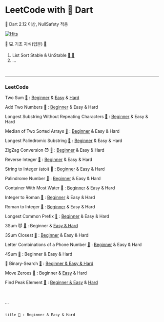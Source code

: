 # LeetCode with 🎯 Dart

🎯 Dart 2.12 이상, NullSafety 적용

[![Hits](https://hits.seeyoufarm.com/api/count/incr/badge.svg?url=https%3A%2F%2Fgithub.com%2Fdoyle-flutter/LeetCodeWithDart&count_bg=%2379C83D&title_bg=%23555555&icon=&icon_color=%23E7E7E7&title=hits&edge_flat=false)](https://hits.seeyoufarm.com)

💪 💻 기초 지식(입문) [🔗](https://github.com/doyle-flutter/LeetCodeWithDart/tree/main/00Study)
01. List Sort Stable & UnStable [🔗 🎯](https://github.com/doyle-flutter/LeetCodeWithDart/blob/main/00Study/01.ListSortStableUnStable/main.dart)
02. ...

<br/>

-----

### LeetCode

Two Sum [🔗](https://leetcode.com/problems/two-sum/) : 
[Beginner](https://github.com/doyle-flutter/LeetCodeWithDart/blob/main/01TwoSum/beginner/main.dart)
& [Easy](https://github.com/doyle-flutter/LeetCodeWithDart/blob/main/01TwoSum/easy/main.dart) 
& [Hard](https://github.com/doyle-flutter/LeetCodeWithDart/blob/main/01TwoSum/hard/main.dart)

Add Two Numbers [🔗](https://leetcode.com/problems/add-two-numbers/) : 
[Beginner](https://github.com/doyle-flutter/LeetCodeWithDart/blob/main/02AddTwoNumbers/beginner/main.dart)
& Easy 
& Hard

Longest Substring Without Repeating Characters [🔗](https://leetcode.com/problems/longest-substring-without-repeating-characters/) : 
[Beginner](https://github.com/doyle-flutter/LeetCodeWithDart/blob/main/03LongestSubstringWithoutRepeatingCharacters/beginner/main.dart)
& Easy
& Hard

Median of Two Sorted Arrays [🔗](https://leetcode.com/problems/median-of-two-sorted-arrays/) : 
[Beginner](https://github.com/doyle-flutter/LeetCodeWithDart/blob/main/04MedianofTwoSortedArrays/beginner/main.dart)
& Easy
& Hard

Longest Palindromic Substring [🔗](https://leetcode.com/problems/longest-palindromic-substring/) : 
[Beginner](https://github.com/doyle-flutter/LeetCodeWithDart/blob/main/05LongestPalindromicSubstring/beginner/main.dart)
& Easy
& Hard

ZigZag Conversion 😈 [🔗](https://leetcode.com/problems/zigzag-conversion/) : 
[Beginner](https://github.com/doyle-flutter/LeetCodeWithDart/blob/main/06ZigZagConversion/beginner/main.dart)
& Easy
& Hard

Reverse Integer [🔗](https://leetcode.com/problems/reverse-integer/) : 
[Beginner](https://github.com/doyle-flutter/LeetCodeWithDart/blob/main/07ReverseInteger/B/main.dart)
& Easy
& Hard

String to Integer (atoi) [🔗](https://leetcode.com/problems/string-to-integer-atoi/) : 
[Beginner](https://github.com/doyle-flutter/LeetCodeWithDart/blob/main/08StringtoInteger(atoi)/B/main.dart)
& Easy
& Hard

Palindrome Number [🔗](https://leetcode.com/problems/palindrome-number/) : 
[Beginner](https://github.com/doyle-flutter/LeetCodeWithDart/blob/main/09PalindromeNumber/B/main.dart)
& Easy
& Hard

Container With Most Water [🔗](https://leetcode.com/problems/container-with-most-water/) : 
[Beginner](https://github.com/doyle-flutter/LeetCodeWithDart/blob/main/11ContainerWithMostWater/B/main.dart)
& Easy
& Hard

Integer to Roman [🔗](https://leetcode.com/problems/integer-to-roman/) : 
[Beginner](https://github.com/doyle-flutter/LeetCodeWithDart/blob/main/12IntegertoRoman/B/main.dart)
& Easy
& Hard

Roman to Integer [🔗](https://leetcode.com/problems/roman-to-integer/) : 
[Beginner](https://github.com/doyle-flutter/LeetCodeWithDart/blob/main/13RomantoInteger/B/main.dart)
& Easy
& Hard

Longest Common Prefix [🔗](https://leetcode.com/problems/longest-common-prefix/) : 
[Beginner](https://github.com/doyle-flutter/LeetCodeWithDart/blob/main/14LongestCommonPrefix/B/main.dart)
& Easy
& Hard

3Sum 😈 [🔗](https://leetcode.com/problems/3sum/) : 
Beginner
& [Easy & Hard](https://github.com/doyle-flutter/LeetCodeWithDart/blob/main/3Sum/EnH/main.dart)

3Sum Closest [🔗](https://leetcode.com/problems/3sum-closest/) : 
[Beginner](https://github.com/doyle-flutter/LeetCodeWithDart/blob/main/16_3SumClosest/B/main.dart)
& Easy
& Hard

Letter Combinations of a Phone Number [🔗](https://leetcode.com/problems/letter-combinations-of-a-phone-number/) : 
[Beginner](https://github.com/doyle-flutter/LeetCodeWithDart/blob/main/17LetterCombinationsOfAPhoneNumber/B/main.dart)
& Easy
& Hard

4Sum [🔗](https://leetcode.com/problems/4sum/) : 
Beginner
& Easy
& Hard

📌 Binary-Search [🔗](https://leetcode.com/problems/binary-search/) : 
[Beginner & Easy & Hard](https://github.com/doyle-flutter/LeetCodeWithDart/blob/main/704Binary_Search/main.dart)

Move Zeroes [🔗](https://leetcode.com/problems/move-zeroes/) : 
Beginner
& [Easy](https://github.com/doyle-flutter/LeetCodeWithDart/blob/main/283Move%20Zeroes/E/main.dart)
& Hard

Find Peak Element [🔗](https://leetcode.com/problems/find-peak-element/) : 
[Beginner & Easy](https://github.com/doyle-flutter/LeetCodeWithDart/blob/main/162FindPeakElement/E/main.dart)
& [Hard](https://github.com/doyle-flutter/LeetCodeWithDart/blob/main/162FindPeakElement/H/main.dart)

<br/>
<br/>
... 

<code>
  
title [🔗]() : 
Beginner
& Easy
& Hard
  
</code>
